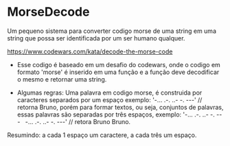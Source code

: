 # MorseDecode
Um pequeno sistema para converter codigo morse de uma string em 
uma string que possa ser identificada por um ser humano qualquer.

https://www.codewars.com/kata/decode-the-morse-code

- Esse codigo é baseado em um desafio do codewars, onde o codigo 
em formato 'morse' é inserido em uma função e a função deve decodificar
o mesmo e retornar uma string.

- Algumas regras: Uma palavra em codigo morse, é construida por caracteres
separados por um espaço exemplo: '-... .-. ..- -. ---' // retorna Bruno,
porém para formar textos, ou seja, conjuntos de palavras, essas palavras
são separadas por três espaços, exemplo:
'-... .-. ..- -. ---&nbsp;&nbsp;&nbsp;-... .-. ..- -. ---' // retora Bruno Bruno.

Resumindo: a cada 1 espaço um caractere, a cada três um espaço.




